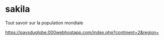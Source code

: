 # sakila
Tout savoir sur la population mondiale

https://paysduglobe.000webhostapp.com/index.php?continent=2&region=
